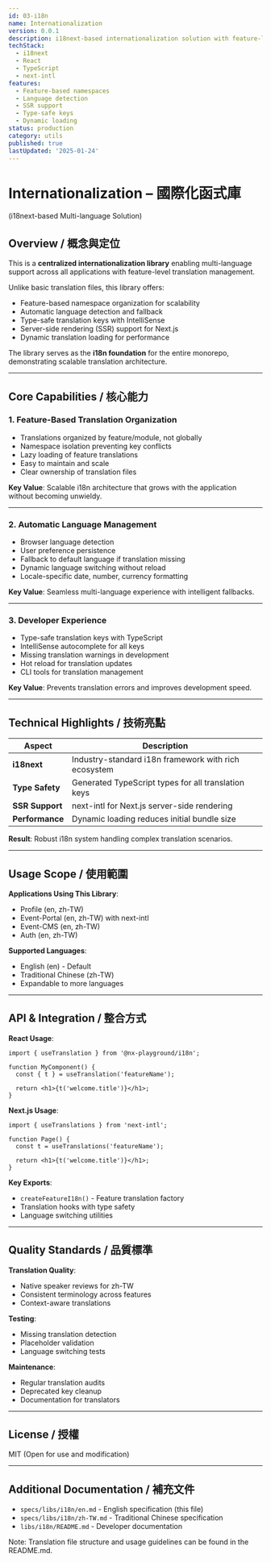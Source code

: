 ```yaml
---
id: 03-i18n
name: Internationalization
version: 0.0.1
description: i18next-based internationalization solution with feature-level translations
techStack:
  - i18next
  - React
  - TypeScript
  - next-intl
features:
  - Feature-based namespaces
  - Language detection
  - SSR support
  - Type-safe keys
  - Dynamic loading
status: production
category: utils
published: true
lastUpdated: '2025-01-24'
---
```


# Internationalization – 國際化函式庫

(i18next-based Multi-language Solution)

## Overview / 概念與定位

This is a **centralized internationalization library** enabling multi-language support across all applications with feature-level translation management.

Unlike basic translation files, this library offers:
- Feature-based namespace organization for scalability
- Automatic language detection and fallback
- Type-safe translation keys with IntelliSense
- Server-side rendering (SSR) support for Next.js
- Dynamic translation loading for performance

The library serves as the **i18n foundation** for the entire monorepo, demonstrating scalable translation architecture.

---

## Core Capabilities / 核心能力

### 1. Feature-Based Translation Organization

- Translations organized by feature/module, not globally
- Namespace isolation preventing key conflicts
- Lazy loading of feature translations
- Easy to maintain and scale
- Clear ownership of translation files

**Key Value**: Scalable i18n architecture that grows with the application without becoming unwieldy.

---

### 2. Automatic Language Management

- Browser language detection
- User preference persistence
- Fallback to default language if translation missing
- Dynamic language switching without reload
- Locale-specific date, number, currency formatting

**Key Value**: Seamless multi-language experience with intelligent fallbacks.

---

### 3. Developer Experience

- Type-safe translation keys with TypeScript
- IntelliSense autocomplete for all keys
- Missing translation warnings in development
- Hot reload for translation updates
- CLI tools for translation management

**Key Value**: Prevents translation errors and improves development speed.

---

## Technical Highlights / 技術亮點

| Aspect                  | Description                                               |
| ----------------------- | --------------------------------------------------------- |
| **i18next**             | Industry-standard i18n framework with rich ecosystem      |
| **Type Safety**         | Generated TypeScript types for all translation keys       |
| **SSR Support**         | next-intl for Next.js server-side rendering               |
| **Performance**         | Dynamic loading reduces initial bundle size               |

**Result**: Robust i18n system handling complex translation scenarios.

---

## Usage Scope / 使用範圍

**Applications Using This Library**:
- Profile (en, zh-TW)
- Event-Portal (en, zh-TW) with next-intl
- Event-CMS (en, zh-TW)
- Auth (en, zh-TW)

**Supported Languages**:
- English (en) - Default
- Traditional Chinese (zh-TW)
- Expandable to more languages

---

## API & Integration / 整合方式

**React Usage**:
```tsx
import { useTranslation } from '@nx-playground/i18n';

function MyComponent() {
  const { t } = useTranslation('featureName');
  
  return <h1>{t('welcome.title')}</h1>;
}
```

**Next.js Usage**:
```tsx
import { useTranslations } from 'next-intl';

function Page() {
  const t = useTranslations('featureName');
  
  return <h1>{t('welcome.title')}</h1>;
}
```

**Key Exports**:
- `createFeatureI18n()` - Feature translation factory
- Translation hooks with type safety
- Language switching utilities

---

## Quality Standards / 品質標準

**Translation Quality**:
- Native speaker reviews for zh-TW
- Consistent terminology across features
- Context-aware translations

**Testing**:
- Missing translation detection
- Placeholder validation
- Language switching tests

**Maintenance**:
- Regular translation audits
- Deprecated key cleanup
- Documentation for translators

---

## License / 授權

MIT (Open for use and modification)

---

## Additional Documentation / 補充文件

- `specs/libs/i18n/en.md` - English specification (this file)
- `specs/libs/i18n/zh-TW.md` - Traditional Chinese specification
- `libs/i18n/README.md` - Developer documentation

Note: Translation file structure and usage guidelines can be found in the README.md.
